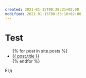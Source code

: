 ```yaml
---
created: 2021-01-15T00:28:21+02:00
modified: 2021-01-15T00:35:10+02:00
---
```


# Test

<ul>
  {% for post in site.posts %}
    <li>
      <a href="{{ post.url }}">{{ post.title }}</a>
    </li>
  {% endfor %}
</ul>

Егд